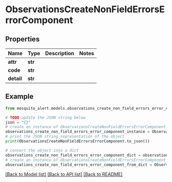 # ObservationsCreateNonFieldErrorsErrorComponent


## Properties

Name | Type | Description | Notes
------------ | ------------- | ------------- | -------------
**attr** | **str** |  | 
**code** | **str** |  | 
**detail** | **str** |  | 

## Example

```python
from mosquito_alert.models.observations_create_non_field_errors_error_component import ObservationsCreateNonFieldErrorsErrorComponent

# TODO update the JSON string below
json = "{}"
# create an instance of ObservationsCreateNonFieldErrorsErrorComponent from a JSON string
observations_create_non_field_errors_error_component_instance = ObservationsCreateNonFieldErrorsErrorComponent.from_json(json)
# print the JSON string representation of the object
print(ObservationsCreateNonFieldErrorsErrorComponent.to_json())

# convert the object into a dict
observations_create_non_field_errors_error_component_dict = observations_create_non_field_errors_error_component_instance.to_dict()
# create an instance of ObservationsCreateNonFieldErrorsErrorComponent from a dict
observations_create_non_field_errors_error_component_from_dict = ObservationsCreateNonFieldErrorsErrorComponent.from_dict(observations_create_non_field_errors_error_component_dict)
```
[[Back to Model list]](../README.md#documentation-for-models) [[Back to API list]](../README.md#documentation-for-api-endpoints) [[Back to README]](../README.md)


